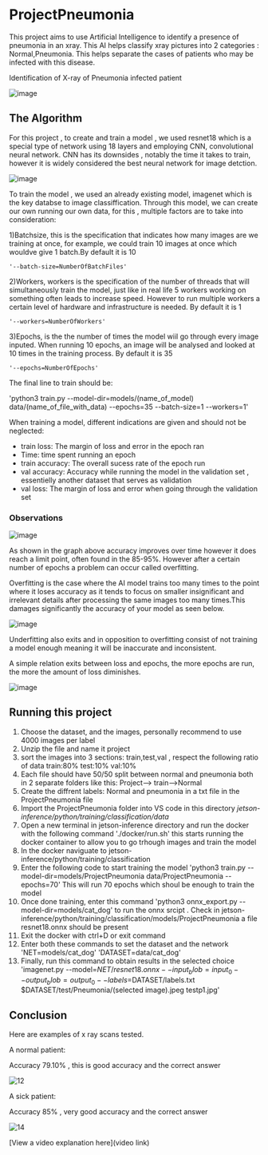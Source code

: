 # ProjectPneumonia

 This project aims to use Artificial Intelligence to identify a presence of pneumonia in an xray. This AI helps classify xray pictures into 2 categories : Normal,Pneumonia. This helps separate the cases of patients who may be infected with this disease.

Identification of X-ray of Pneumonia infected patient

![image](https://github.com/yoyofuji/ProjectPneumonia/assets/174374607/4480a308-23f0-48e5-8cba-d5a41264a2ab)


## The Algorithm

For this project , to create and train a model , we used resnet18 which is a special type of network using 18 layers and employing CNN, convolutional neural network. CNN has its downsides , notably the time it takes to train, however it is widely considered the best neural network for image detction.

![image](https://github.com/yoyofuji/ProjectPneumonia/assets/174374607/1bc243ca-7298-4caf-85f7-9e3a42a068cc)

To train the model , we used an already existing model, imagenet which is the key databse to image classiffication.
Through this model, we can create our own running our own data, for this , multiple factors are to take into consideration:

  1)Batchsize, this is the specification that indicates how many images are we training at once, for example, we could train 10 images at once which wouldve give 1 batch.By default it is 10
  
    '--batch-size=NumberOfBatchFiles'
    
  2)Workers, workers is the specification of the number of threads that will simultaneously train the model, just like in real life 5 workers working on something often leads to increase speed. 
    However to run multiple workers a certain level of hardware and infrastructure is needed. By default it is 1
    
    '--workers=NumberOfWorkers'
    
  3)Epochs, is the the number of times the model wiil go through every image inputed. When running 10 epochs, an image will be analysed and looked at 10 times in the training process. By default it is 35
  
    '--epochs=NumberOfEpochs'

    
The final line to train should be:

'python3 train.py --model-dir=models/(name_of_model) data/(name_of_file_with_data) --epochs=35 --batch-size=1 --workers=1'

When training a model, different indications are given and should not be neglected:
 - train loss: The margin of loss and error in the epoch ran
 - Time: time spent running an epoch
 - train accuracy: The overall sucess rate of the epoch run
 - val accuracy: Accuracy while running the model in the validation set , essentielly another dataset that serves as validation
 - val loss: The margin of loss and error when going through the validation set
 
### Observations

![image](https://github.com/yoyofuji/ProjectPneumonia/assets/174374607/dce6f0f1-d161-46a1-b3d7-ec2091c73b2e)

As shown in the graph above accuracy improves over time however it does reach a limit point, often found in the 85-95%. However after a certain number of epochs a problem can occur called overfitting. 

Overfitting is the case where the AI model trains too many times to the point where it loses accuracy as it tends to focus on smaller insignificant and irrelevant details after processing the same images too many times.This damages significantly the accuracy of your model as seen below.

![image](https://github.com/yoyofuji/ProjectPneumonia/assets/174374607/9cf3760d-9e56-45ca-a2a9-f2be6b0bf841)

Underfitting also exits and in opposition to overfitting consist of not training a model enough meaning it will be inaccurate and inconsistent.

A simple relation exits between loss and epochs, the more epochs are run, the more the amount of loss diminishes.

![image](https://github.com/yoyofuji/ProjectPneumonia/assets/174374607/391652b5-4127-421f-9776-f6ef18996a01)

## Running this project

1. Choose the dataset, and the images, personally recommend to use 4000 images per label
2. Unzip the file and name it project
3. sort the images into 3 sections: train,test,val , respect the following ratio of data train:80% test:10% val:10%
4. Each file should have 50/50 split between normal and pneumonia both in 2 separate folders like this: Project--> train-->Normal
5. Create the diffrent labels: Normal and pneumonia in a txt file in the ProjectPneumonia file
6. Import the ProjectPneumonia folder into VS code in this directory *jetson-inference/python/training/classification/data*
7. Open a new terminal in jetson-inference directory and run the docker with the following command './docker/run.sh' this starts running the docker container to allow you to go trhough images and train the model
8. In the docker naviguate to jetson-inference/python/training/classification
9. Enter the following code to start training the model 'python3 train.py --model-dir=models/ProjectPneumonia data/ProjectPneumonia --epochs=70' This will run 70 epochs which shoul be enough to train the model
10. Once done training, enter this command 'python3 onnx_export.py --model-dir=models/cat_dog' to run the onnx srcipt . Check in jetson-inference/python/training/classification/models/ProjectPneumonia a file resnet18.onnx should be present
11. Exit the docker with ctrl+D or exit command
12. Enter both these commands to set the dataset and the network 'NET=models/cat_dog' 'DATASET=data/cat_dog'
13. Finally, run this command to obtain results in the selected choice 'imagenet.py --model=$NET/resnet18.onnx --input_blob=input_0 --output_blob=output_0 --labels=$DATASET/labels.txt $DATASET/test/Pneumonia/(selected image).jpeg testp1.jpg'

## Conclusion
Here are examples of x ray scans tested.

A normal patient: 

Accuracy 79.10% , this is good accuracy and the correct answer

![12](https://github.com/yoyofuji/ProjectPneumonia/assets/174374607/57cf2aa7-2b32-4820-bc38-ed8d958e34a6)

A sick patient: 

Accuracy 85% , very good accuracy and the correct answer

![14](https://github.com/yoyofuji/ProjectPneumonia/assets/174374607/a7d6b37e-37c4-46d7-b23d-30eb73e8c7c9)





[View a video explanation here](video link)
